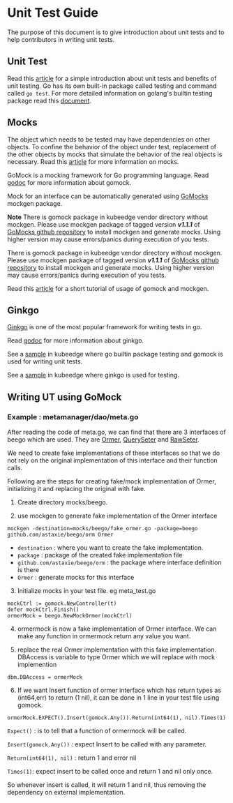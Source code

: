 # Unit Test Guide
The purpose of this document is to give introduction about unit tests and to help contributors in writing unit tests.

## Unit Test

Read this [article](http://softwaretestingfundamentals.com/unit-testing/) for a simple introduction about unit tests and benefits of unit testing. Go has its own built-in package called testing and command called ```go test```.
For more detailed information on golang's builtin testing package read this [document](https://golang.org/pkg/testing/).

## Mocks

 The object which needs to be tested may have dependencies on other objects. To confine the behavior of the object under test, replacement of the other objects by mocks that simulate the behavior of the real objects is necessary.
 Read this [article](https://medium.com/@piraveenaparalogarajah/what-is-mocking-in-testing-d4b0f2dbe20a) for more information on mocks.

 GoMock is a mocking framework for Go programming language.
 Read [godoc](https://godoc.org/github.com/golang/mock/gomock) for more information about gomock.

 Mock for an interface can be automatically generated using [GoMocks](https://github.com/golang/mock) mockgen package.

 **Note** There is gomock package in kubeedge vendor directory without mockgen. Please use mockgen package of tagged version ***v1.1.1*** of [GoMocks github repository](https://github.com/golang/mock) to install mockgen and generate mocks. Using higher version may cause errors/panics during execution of you tests.

There is gomock package in kubeedge vendor directory without mockgen. Please use mockgen package of tagged version ***v1.1.1*** of [GoMocks github repository](https://github.com/golang/mock) to install mockgen and generate mocks. Using higher version may cause errors/panics during execution of you tests.

 Read this [article](https://blog.codecentric.de/en/2017/08/gomock-tutorial/) for a short tutorial of usage of gomock and mockgen.

## Ginkgo

 [Ginkgo](https://onsi.github.io/ginkgo/) is one of the most popular framework for writing tests in go.

 Read [godoc](https://godoc.org/github.com/onsi/ginkgo) for more information about ginkgo.

See a [sample](/edge/pkg/metamanager/dao/meta_test.go) in kubeedge where go builtin package testing and gomock is used for writing unit tests.

See a [sample](/edge/pkg/devicetwin/dtmodule/dtmodule_test.go) in kubeedge where ginkgo is used for testing.

## Writing UT using GoMock

### Example : metamanager/dao/meta.go

After reading the code of meta.go, we can find that there are 3 interfaces of beego which are used. They are [Ormer](/vendor/github.com/astaxie/beego/orm/types.go), [QuerySeter](/vendor/github.com/astaxie/beego/orm/types.go) and [RawSeter](/vendor/github.com/astaxie/beego/orm/types.go).

We need to create fake implementations of these interfaces so that we do not rely on the original implementation of this interface and their function calls.

Following are the steps for creating fake/mock implementation of Ormer, initializing it and replacing the original with fake.

1. Create directory mocks/beego.

2. use mockgen to generate fake implementation of the Ormer interface
```shell
mockgen -destination=mocks/beego/fake_ormer.go -package=beego github.com/astaxie/beego/orm Ormer
```
- `destination` : where you want to create the fake implementation.
- `package` : package of the created fake implementation file
- `github.com/astaxie/beego/orm` : the package where interface definition is there
- `Ormer` : generate mocks for this interface

3. Initialize mocks in your test file. eg meta_test.go
```shell
mockCtrl := gomock.NewController(t)
defer mockCtrl.Finish()
ormerMock = beego.NewMockOrmer(mockCtrl)
```

4. ormermock is now a fake implementation of Ormer interface. We can make any function in ormermock return any value you want.

5. replace the real Ormer implementation with this fake implementation. DBAccess is variable to type Ormer which we will replace with mock implemention
```shell
dbm.DBAccess = ormerMock
```

6. If we want Insert function of ormer interface which has return types as (int64,err) to return (1 nil), it can be done in 1 line in your test file using gomock.
```shell
ormerMock.EXPECT().Insert(gomock.Any()).Return(int64(1), nil).Times(1)
```

``Expect()`` : is to tell that a function of ormermock will be called.

``Insert(gomock.Any())`` : expect Insert to be called with any parameter.

``Return(int64(1), nil)`` : return 1 and error nil

``Times(1)``: expect insert to be called once and return 1 and nil only once.

So whenever insert is called, it will return 1 and nil, thus removing the dependency on external implementation.

